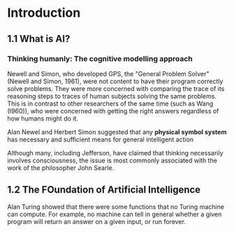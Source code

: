 # Introduction

## 1.1 What is AI?

### Thinking humanly: The cognitive modelling approach
Newell and Simon, who developed GPS, the "General Problem Solver" (Newell and Simon, 1961), were not content to have their program correctly solve problems. They were more concerned with comparing the trace of its reasoning steps to traces of human subjects solving the same problems. This is in contrast to other researchers of the same time (such as Wang (I960)), who were concerned with getting the right answers regardless of how humans might do it.

Alan Newel and Herbert Simon suggested that any **physical symbol system** has necessary and sufficient means for general intelligent action

Although many, including Jefferson, have claimed that thinking necessarily involves consciousness, the issue is most commonly associated with the work of the philosopher John Searle.

## 1.2 The FOundation of Artificial Intelligence
Alan Turing showed that there were some functions that no Turing machine can compute. For example, no machine can tell in general whether a given program will return an answer on a given input, or run forever.